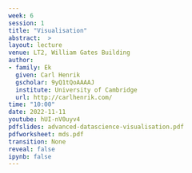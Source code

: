 ```yaml
---
week: 6
session: 1
title: "Visualisation"
abstract:  >
layout: lecture
venue: LT2, William Gates Building
author:
- family: Ek
  given: Carl Henrik
  gscholar: 9yQ1tQoAAAAJ
  institute: University of Cambridge
  url: http://carlhenrik.com/
time: "10:00"
date: 2022-11-11
youtube: hUI-nV0uyv4
pdfslides: advanced-datascience-visualisation.pdf
pdfworksheet: mds.pdf
transition: None
reveal: false
ipynb: false
---
```


